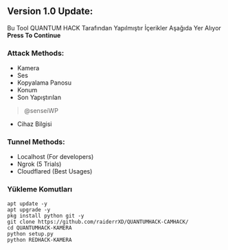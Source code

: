 
## Version 1.0 Update:
Bu Tool QUANTUM HACK Tarafından Yapılmıştır İçerikler Aşağıda Yer Alıyor
**Press To Continue**

### Attack Methods:
* Kamera
* Ses
* Kopyalama Panosu
* Konum
* Son Yapıştırılan
> @senseiWP
* Cihaz Bilgisi


### Tunnel Methods:
* Localhost (For developers)
* Ngrok (5 Trials)
* Cloudflared (Best Usages)

### Yükleme Komutları
```
apt update -y
apt upgrade -y
pkg install python git -y
git clone https://github.com/raiderrXD/QUANTUMHACK-CAMHACK/
cd QUANTUMHACK-KAMERA
python setup.py
python REDHACK-KAMERA
```
